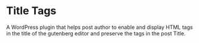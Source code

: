 # Title Tags
A WordPress plugin that helps post author to enable and display HTML tags in the title of the gutenberg editor and preserve the tags in the post Title.  
